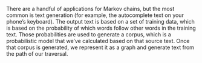 There are a handful of applications for Markov chains, but the most common is text generation
(for example, the autocomplete text on your phone’s keyboard). The output text is based on a set
of training data, which is based on the probability of which words follow other words in the
training text. Those probabilities are used to generate a corpus, which is a probabilistic model
that we’ve calculated based on that source text. Once that corpus is generated, we represent it
as a graph and generate text from the path of our traversal. 
